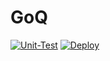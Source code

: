 # GoQ
[![Unit-Test](https://github.com/casto-tech/GoQ/actions/workflows/unit-test.yml/badge.svg?event=push)](https://github.com/casto-tech/GoQ/actions/workflows/unit-test.yml) [![Deploy](https://github.com/casto-tech/GoQ/actions/workflows/deploy.yml/badge.svg)](https://github.com/casto-tech/GoQ/actions/workflows/deploy.yml)